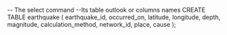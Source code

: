 -- The select command
--Its table outlook or columns names
CREATE TABLE earthquake
(
	earthquake_id,
	occurred_on,
	latitude,
	longitude,
	depth,
	magnitude,
	calculation_method,
	network_id,
	place,
	cause
);